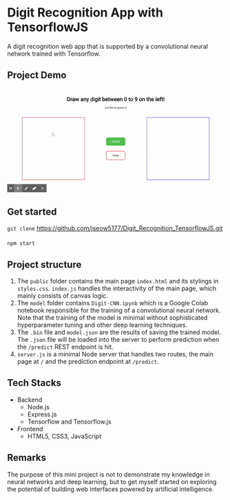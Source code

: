 # Digit Recognition App with TensorflowJS

A digit recognition web app that is supported by a convolutional neural network trained with Tensorflow.

## Project Demo
![App demo](/app-demo.gif)

## Get started
`git clone` https://github.com/jseow5177/Digit_Recognition_TensorflowJS.git
<br/>
<br/>
`npm start`

## Project structure
1. The `public` folder contains the main page `index.html` and its stylings in `styles.css`. `index.js` handles the interactivity of the main page, which mainly consists of canvas logic.
2. The `model` folder contains `Digit-CNN.ipynb` which is a Google Colab notebook responsible for the training of a convolutional neural network. Note that the training of the model is minimal without sophisticated hyperparameter tuning and other deep learning techniques.
3. The `.bin` file and `model.json` are the results of saving the trained model. The `.json` file will be loaded into the server to perform prediction when the `/predict` REST endpoint is hit.
4. `server.js` is a minimal Node server that handles two routes, the main page at `/` and the prediction endpoint at `/predict`.

## Tech Stacks
<ul>
  <li>Backend
    <ul>
      <li>Node.js</li>
      <li>Express.js</li>
      <li>Tensorflow and Tensorflow.js</li>
    </ul>
  </li>
  <li>Frontend
    <ul>
      <li>HTML5, CSS3, JavaScript</li>
    </ul>
  </li>
</ul>

## Remarks

The purpose of this mini project is not to demonstrate my knowledge in neural networks and deep learning, but to get myself started on exploring the potential of building web interfaces powered by artificial intelligence.
